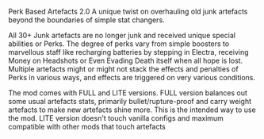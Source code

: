 Perk Based Artefacts 2.0
A unique twist on overhauling old junk artefacts beyond the boundaries of simple stat changers.

All 30+ Junk artefacts are no longer junk and received unique special abilities or Perks. The degree of perks vary from simple boosters to marvellous staff like recharging batteries by stepping in Electra, receiving Money on Headshots or Even Evading Death itself when all hope is lost.
Multiple artefacts might or might not stack the effects and penalties of Perks in various ways, and effects are triggered on very various conditions.

The mod comes with FULL and LITE versions. FULL version balances out some usual artefacts stats, primarily bullet/rupture-proof and carry weight artefacts to make new artefacts shine more. This is the intended way to use the mod. LITE version doesn't touch vanilla configs and maximum compatible with other mods that touch artefacts

